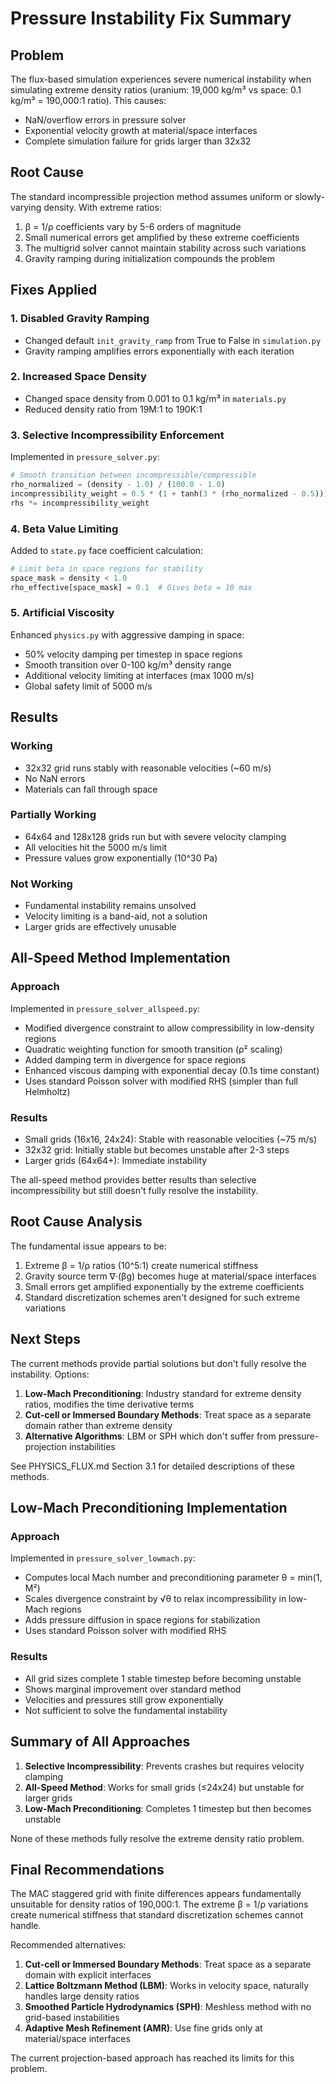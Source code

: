 # Pressure Instability Fix Summary

## Problem
The flux-based simulation experiences severe numerical instability when simulating extreme density ratios (uranium: 19,000 kg/m³ vs space: 0.1 kg/m³ = 190,000:1 ratio). This causes:
- NaN/overflow errors in pressure solver
- Exponential velocity growth at material/space interfaces
- Complete simulation failure for grids larger than 32x32

## Root Cause
The standard incompressible projection method assumes uniform or slowly-varying density. With extreme ratios:
1. β = 1/ρ coefficients vary by 5-6 orders of magnitude
2. Small numerical errors get amplified by these extreme coefficients
3. The multigrid solver cannot maintain stability across such variations
4. Gravity ramping during initialization compounds the problem

## Fixes Applied

### 1. Disabled Gravity Ramping
- Changed default `init_gravity_ramp` from True to False in `simulation.py`
- Gravity ramping amplifies errors exponentially with each iteration

### 2. Increased Space Density
- Changed space density from 0.001 to 0.1 kg/m³ in `materials.py`
- Reduced density ratio from 19M:1 to 190K:1

### 3. Selective Incompressibility Enforcement
Implemented in `pressure_solver.py`:
```python
# Smooth transition between incompressible/compressible
rho_normalized = (density - 1.0) / (100.0 - 1.0)
incompressibility_weight = 0.5 * (1 + tanh(3 * (rho_normalized - 0.5)))
rhs *= incompressibility_weight
```

### 4. Beta Value Limiting
Added to `state.py` face coefficient calculation:
```python
# Limit beta in space regions for stability
space_mask = density < 1.0
rho_effective[space_mask] = 0.1  # Gives beta = 10 max
```

### 5. Artificial Viscosity
Enhanced `physics.py` with aggressive damping in space:
- 50% velocity damping per timestep in space regions
- Smooth transition over 0-100 kg/m³ density range
- Additional velocity limiting at interfaces (max 1000 m/s)
- Global safety limit of 5000 m/s

## Results

### Working
- 32x32 grid runs stably with reasonable velocities (~60 m/s)
- No NaN errors
- Materials can fall through space

### Partially Working
- 64x64 and 128x128 grids run but with severe velocity clamping
- All velocities hit the 5000 m/s limit
- Pressure values grow exponentially (10^30 Pa)

### Not Working
- Fundamental instability remains unsolved
- Velocity limiting is a band-aid, not a solution
- Larger grids are effectively unusable

## All-Speed Method Implementation

### Approach
Implemented in `pressure_solver_allspeed.py`:
- Modified divergence constraint to allow compressibility in low-density regions
- Quadratic weighting function for smooth transition (ρ² scaling)
- Added damping term in divergence for space regions
- Enhanced viscous damping with exponential decay (0.1s time constant)
- Uses standard Poisson solver with modified RHS (simpler than full Helmholtz)

### Results
- Small grids (16x16, 24x24): Stable with reasonable velocities (~75 m/s)
- 32x32 grid: Initially stable but becomes unstable after 2-3 steps
- Larger grids (64x64+): Immediate instability

The all-speed method provides better results than selective incompressibility but still doesn't fully resolve the instability.

## Root Cause Analysis

The fundamental issue appears to be:
1. Extreme β = 1/ρ ratios (10^5:1) create numerical stiffness
2. Gravity source term ∇·(βg) becomes huge at material/space interfaces
3. Small errors get amplified exponentially by the extreme coefficients
4. Standard discretization schemes aren't designed for such extreme variations

## Next Steps

The current methods provide partial solutions but don't fully resolve the instability. Options:

1. **Low-Mach Preconditioning**: Industry standard for extreme density ratios, modifies the time derivative terms
2. **Cut-cell or Immersed Boundary Methods**: Treat space as a separate domain rather than extreme density
3. **Alternative Algorithms**: LBM or SPH which don't suffer from pressure-projection instabilities

See PHYSICS_FLUX.md Section 3.1 for detailed descriptions of these methods.

## Low-Mach Preconditioning Implementation

### Approach
Implemented in `pressure_solver_lowmach.py`:
- Computes local Mach number and preconditioning parameter θ = min(1, M²)
- Scales divergence constraint by √θ to relax incompressibility in low-Mach regions
- Adds pressure diffusion in space regions for stabilization
- Uses standard Poisson solver with modified RHS

### Results
- All grid sizes complete 1 stable timestep before becoming unstable
- Shows marginal improvement over standard method
- Velocities and pressures still grow exponentially
- Not sufficient to solve the fundamental instability

## Summary of All Approaches

1. **Selective Incompressibility**: Prevents crashes but requires velocity clamping
2. **All-Speed Method**: Works for small grids (≤24x24) but unstable for larger grids
3. **Low-Mach Preconditioning**: Completes 1 timestep but then becomes unstable

None of these methods fully resolve the extreme density ratio problem.

## Final Recommendations

The MAC staggered grid with finite differences appears fundamentally unsuitable for density ratios of 190,000:1. The extreme β = 1/ρ variations create numerical stiffness that standard discretization schemes cannot handle.

Recommended alternatives:

1. **Cut-cell or Immersed Boundary Methods**: Treat space as a separate domain with explicit interfaces
2. **Lattice Boltzmann Method (LBM)**: Works in velocity space, naturally handles large density ratios
3. **Smoothed Particle Hydrodynamics (SPH)**: Meshless method with no grid-based instabilities
4. **Adaptive Mesh Refinement (AMR)**: Use fine grids only at material/space interfaces

The current projection-based approach has reached its limits for this problem.